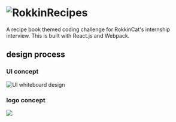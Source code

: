 # ![RokkinRecipes](https://raw.githubusercontent.com/slang800/rokkin-recipes/master/src/logo.png)

A recipe book themed coding challenge for RokkinCat's internship interview. This is built with React.js and Webpack.


## design process

### UI concept

![UI whiteboard design](https://i.imgur.com/mIo2S6d.jpg)

### logo concept

![](https://i.imgur.com/vNkcD1y.jpg)

